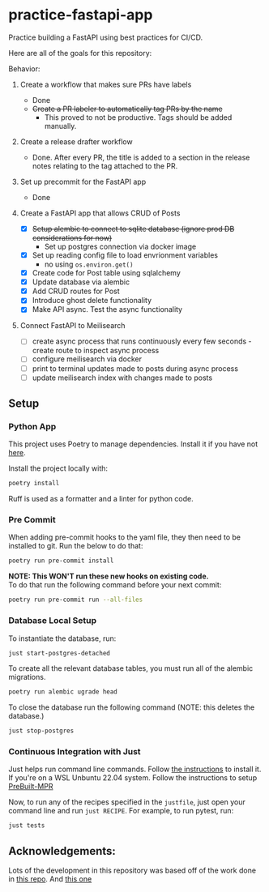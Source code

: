 # practice-fastapi-app
Practice building a FastAPI using best practices for CI/CD.

Here are all of the goals for this repository:

Behavior:  
1. Create a workflow that makes sure PRs have labels
    - Done
    - ~~Create a PR labeler to automatically tag PRs by the name~~
        - This proved to not be productive. Tags should be added manually.

2. Create a release drafter workflow
    - Done. After every PR, the title is added to a section in the release notes relating to the tag attached to the PR.
3. Set up precommit for the FastAPI app
    - Done
4. Create a FastAPI app that allows CRUD of Posts
    - [X] ~~Setup alembic to connect to sqlite database (ignore prod DB considerations for now)~~
        - Set up postgres connection via docker image
    - [X] Set up reading config file to load envrionment variables
        - no using `os.environ.get()`
    - [X] Create code for Post table using sqlalchemy
    - [X] Update database via alembic
    - [X] Add CRUD routes for Post
    - [X] Introduce ghost delete functionality
    - [X] Make API async. Test the async functionality

5. Connect FastAPI to Meilisearch
    - [ ] create async process that runs continuously every few seconds
            - create route to inspect async process
    - [ ] configure meilisearch via docker
    - [ ] print to terminal updates made to posts during async process
    - [ ] update meilisearch index with changes made to posts

## Setup

### Python App
This project uses Poetry to manage dependencies. Install it if you have not [here](https://python-poetry.org/docs/#installation).  

Install the project locally with:
```bash
poetry install
```

Ruff is used as a formatter and a linter for python code.

### Pre Commit

When adding pre-commit hooks to the yaml file, they then need to be installed to git. Run the below to do that:

```bash
poetry run pre-commit install
```

**NOTE: This WON'T run these new hooks on existing code.**  
To do that run the following command before your next commit:
```bash
poetry run pre-commit run --all-files
```

### Database Local Setup

To instantiate the database, run:
```bash
just start-postgres-detached
```

To create all the relevant database tables, you must run all of the alembic migrations.

```bash
poetry run alembic ugrade head
```

To close the database run the following command (NOTE: this deletes the database.)
```bash
just stop-postgres
```

### Continuous Integration with Just

Just helps run command line commands. Follow [the instructions](https://github.com/casey/just?tab=readme-ov-file#installation) to install it. If you're on a WSL Unbuntu 22.04 system. Follow the instructions to setup [PreBuilt-MPR](https://docs.makedeb.org/prebuilt-mpr/getting-started/#setting-up-the-repository)

Now, to run any of the recipes specified in the `justfile`, just open your command line and run `just RECIPE`. For example, to run pytest, run:
```bash
just tests
```

## Acknowledgements:

Lots of the development in this repository was based off of the work done in [this repo](https://github.com/sanders41/meilisearch-fastapi).
And [this one](https://github.com/tiangolo/full-stack-fastapi-postgresql/tree/master)
